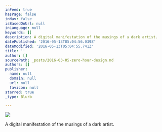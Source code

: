 ```yaml
---
inFeed: true
hasPage: false
inNav: false
isBasedOnUrl: null
inLanguage: null
keywords: []
description: A digital manifestation of the musings of a dark artist.
datePublished: '2016-05-13T05:04:56.039Z'
dateModified: '2016-05-13T05:04:55.741Z'
title: ''
author: []
sourcePath: _posts/2016-03-05-zero-hour-design.md
authors: []
publisher:
  name: null
  domain: null
  url: null
  favicon: null
starred: true
_type: Blurb

---
```

![](https://the-grid-user-content.s3-us-west-2.amazonaws.com/f6531cca-bde2-482a-8034-112c84780536.jpg)

A digital manifestation of the musings of a dark artist.